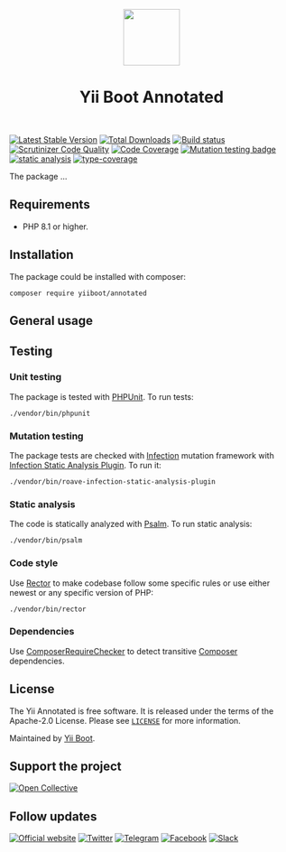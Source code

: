 <p align="center">
    <a href="https://github.com/yiiboot" target="_blank">
        <img src="https://avatars.githubusercontent.com/u/118281946?s=600&u=b16475d97095b69a8f500ec2f29b8d05c3d02b3a&v=4" height="100px">
    </a>
    <h1 align="center">Yii Boot Annotated</h1>
    <br>
</p>

[![Latest Stable Version](https://poser.pugx.org/yiiboot/annotated/v/stable.png)](https://packagist.org/packages/yiiboot/annotated)
[![Total Downloads](https://poser.pugx.org/yiiboot/annotated/downloads.png)](https://packagist.org/packages/yiiboot/annotated)
[![Build status](https://github.com/yiiboot/annotated/workflows/build/badge.svg)](https://github.com/yiiboot/annotated/actions?query=workflow%3Abuild)
[![Scrutinizer Code Quality](https://scrutinizer-ci.com/g/yiiboot/annotated/badges/quality-score.png?b=master)](https://scrutinizer-ci.com/g/yiiboot/annotated/?branch=master)
[![Code Coverage](https://scrutinizer-ci.com/g/yiiboot/annotated/badges/coverage.png?b=master)](https://scrutinizer-ci.com/g/yiiboot/annotated/?branch=master)
[![Mutation testing badge](https://img.shields.io/endpoint?style=flat&url=https%3A%2F%2Fbadge-api.stryker-mutator.io%2Fgithub.com%yiiboot%2Fannotated%2Fmaster)](https://dashboard.stryker-mutator.io/reports/github.com/yiiboot/annotated/master)
[![static analysis](https://github.com/yiiboot/annotated/workflows/static%20analysis/badge.svg)](https://github.com/yiiboot/annotated/actions?query=workflow%3A%22static+analysis%22)
[![type-coverage](https://shepherd.dev/github/yiiboot/annotated/coverage.svg)](https://shepherd.dev/github/yiiboot/annotated)

The package ...

## Requirements

- PHP 8.1 or higher.

## Installation

The package could be installed with composer:

```shell
composer require yiiboot/annotated
```

## General usage

## Testing

### Unit testing

The package is tested with [PHPUnit](https://phpunit.de/). To run tests:

```shell
./vendor/bin/phpunit
```

### Mutation testing

The package tests are checked with [Infection](https://infection.github.io/) mutation framework with
[Infection Static Analysis Plugin](https://github.com/Roave/infection-static-analysis-plugin). To run it:

```shell
./vendor/bin/roave-infection-static-analysis-plugin
```

### Static analysis

The code is statically analyzed with [Psalm](https://psalm.dev/). To run static analysis:

```shell
./vendor/bin/psalm
```

### Code style

Use [Rector](https://github.com/rectorphp/rector) to make codebase follow some specific rules or 
use either newest or any specific version of PHP: 

```shell
./vendor/bin/rector
```

### Dependencies

Use [ComposerRequireChecker](https://github.com/maglnet/ComposerRequireChecker) to detect transitive 
[Composer](https://getcomposer.org/) dependencies.

## License

The Yii Annotated is free software. It is released under the terms of the Apache-2.0 License.
Please see [`LICENSE`](./LICENSE.md) for more information.

Maintained by [Yii Boot](https://github.com/yiiboot).

## Support the project

[![Open Collective](https://img.shields.io/badge/Open%20Collective-sponsor-7eadf1?logo=open%20collective&logoColor=7eadf1&labelColor=555555)](https://opencollective.com/yiiboot)

## Follow updates

[![Official website](https://img.shields.io/badge/Powered_by-Yii_Framework-green.svg?style=flat)](https://www.yiiframework.com/)
[![Twitter](https://img.shields.io/badge/twitter-follow-1DA1F2?logo=twitter&logoColor=1DA1F2&labelColor=555555?style=flat)](https://twitter.com/yiiframework)
[![Telegram](https://img.shields.io/badge/telegram-join-1DA1F2?style=flat&logo=telegram)](https://t.me/yii3en)
[![Facebook](https://img.shields.io/badge/facebook-join-1DA1F2?style=flat&logo=facebook&logoColor=ffffff)](https://www.facebook.com/groups/yiitalk)
[![Slack](https://img.shields.io/badge/slack-join-1DA1F2?style=flat&logo=slack)](https://yiiframework.com/go/slack)
